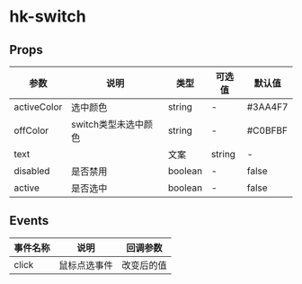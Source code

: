 # hk-switch

## Props

| 参数 | 说明 | 类型 | 可选值 | 默认值 |
|--- | --- | --- | --- | --- |
| activeColor | 选中颜色 | string | - | #3AA4F7 |
| offColor | switch类型未选中颜色 | string | - | #C0BFBF |
| text |  | 文案 | string | - |  |
| disabled | 是否禁用 | boolean | - | false |
| active | 是否选中 | boolean | - | false |

## Events
| 事件名称 | 说明 | 回调参数 |
|--- | --- | --- |
| click | 鼠标点选事件 | 改变后的值 |
